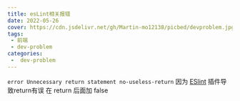 ```yaml
---
title: esLint相关报错
date: 2022-05-26
cover: https://cdn.jsdelivr.net/gh/Martin-mo12138/picbed/devproblem.jpg
tags:
 - 前端
 - dev-problem
categories:
 -  dev-problem
---
```


`error Unnecessary return statement no-useless-return`
因为 [ESlint](https://so.csdn.net/so/search?q=ESlint&spm=1001.2101.3001.7020) 插件导致return有误 在 return 后面加 false